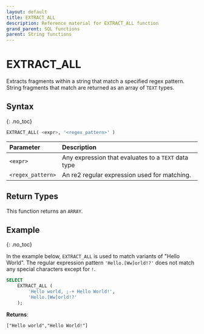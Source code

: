 ```yaml
---
layout: default
title: EXTRACT_ALL
description: Reference material for EXTRACT_ALL function
grand_parent: SQL functions
parent: String functions
---
```


# EXTRACT\_ALL

Extracts fragments within a string that match a specified regex pattern. String fragments that match are returned as an array of `TEXT` types.

## Syntax
{: .no_toc}

```sql
EXTRACT_ALL( <expr>, '<regex_pattern>' )
```

| Parameter         | Description                                                                 |
| :----------------- | :--------------------------------------------------------------------------- |
| `<expr>`          | Any expression that evaluates to a `TEXT` data type |
| `<regex_pattern>` | An re2 regular expression used for matching.                                |

## Return Types
This function returns an `ARRAY`. 

## Example
{: .no_toc}

In the example below, `EXTRACT_ALL` is used to match variants of "Hello World". The regular expression pattern `'Hello.[Ww]orld!?'` does not match any special characters except for `!`.

```sql
SELECT
	EXTRACT_ALL (
		'Hello world, ;-+ Hello World!',
		'Hello.[Ww]orld!?'
	);
```

**Returns**:

```
["Hello world","Hello World!"]
```
